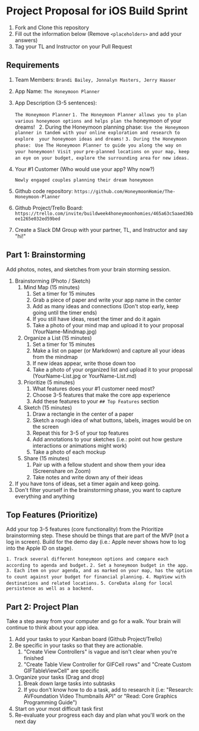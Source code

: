 # Project Proposal for iOS Build Sprint

1. Fork and Clone this repository
2. Fill out the information below (Remove `<placeholders>` and add your answers)
3. Tag your TL and Instructor on your Pull Request

## Requirements

1. Team Members: `Brandi Bailey, Jonnalyn Masters, Jerry Haaser`
2. App Name: `The Honeymoon Planner`
3. App Description (3-5 sentences):

    `The Honeymoon Planner`
    `1. The Honeymoon Planner allows you to plan various honeymoon options and helps plan the` honeymoon of your dreams!`
   ` 2. During the Honeymoon planning phase:
    `Use the Honeymoon planner in tandem with your online exploration and research to explore  your honeymoon ideas and dreams!`
    `3. During the Honeymoon phase:`
   ` Use The Honeymoon Planner to guide you along the way on your honeymoon! Visit your` `pre-planned locations on your map, keep an eye on your budget, explore the surrounding area` `for new ideas.`
    
4. Your #1 Customer (Who would use your app? Why now?)
 
    `Newly engaged couples planning their dream honeymoon`
    
5. Github code repository: `https://github.com/HoneymoonHomie/The-Honeymoon-Planner`
6. Github Project/Trello Board: `https://trello.com/invite/buildweek4honeymoonhomies/465a63c5aaed36bee1265e032ed59bed`
7. Create a Slack DM Group with your partner, TL, and Instructor and say "hi!"

## Part 1: Brainstorming

Add photos, notes, and sketches from your brain storming session. 

1. Brainstorming (Photo / Sketch)
    1. Mind Map (15 minutes)
        1. Set a timer for 15 minutes
        2. Grab a piece of paper and write your app name in the center
        3. Add as many ideas and connections (Don't stop early, keep going until the timer ends)
        4. If you still have ideas, reset the timer and do it again
        5. Take a photo of your mind map and upload it to your proposal (YourName-Mindmap.jpg)
    2. Organize a List (15 minutes)
        1. Set a timer for 15 minutes
        2. Make a list on paper (or Markdown) and capture all your ideas from the mindmap
        3. If new ideas appear, write those down too
        4. Take a photo of your organized list and upload it to your proposal (YourName-List.jpg or YourName-List.md)
    3. Prioritize (5 minutes)
        1. What features does your #1 customer need most?
        2. Choose 3-5 features that make the core app experience
        3. Add these features to your `## Top Features` section
    4. Sketch (15 minutes)
        1. Draw a rectangle in the center of a paper
        2. Sketch a rough idea of what buttons, labels, images would be on the screen
        3. Repeat this for 3-5 of your top features
        4. Add annotations to your sketches (i.e.: point out how gesture interactions or animations might work)
        5. Take a photo of each mockup
    5. Share (15 minutes)
        1. Pair up with a fellow student and show them your idea (Screenshare on Zoom)
        2. Take notes and write down any of their ideas
2. If you have tons of ideas, set a timer again and keep going.
3. Don't filter yourself in the brainstorming phase, you want to capture everything and anything


## Top Features (Prioritize)

Add your top 3-5 features (core functionality) from the Prioritize brainstorming step. These should be things that are part of the MVP (not a log in screen). Build for the demo day (i.e.: Apple never shows how to log into the Apple ID on stage).

`1. Track several different honeymoon options and compare each according to agenda and budget.`
`2. Set a honeymoon budget in the app.`
`3. Each item on your agenda, and as marked on your map, has the option to count against your budget for financial planning.`
`4. MapView with destinations and related locations.`
`5. CoreData along for local persistence as well as a backend.`

## Part 2: Project Plan

Take a step away from your computer and go for a walk. Your brain will continue to think about your app idea.

1. Add your tasks to your Kanban board (Github Project/Trello)
2. Be specific in your tasks so that they are actionable.
    1. "Create View Controllers" is vague and isn't clear when you're finished
    2. "Create Table View Controller for GIFCell rows" and "Create Custom GIFTableViewCell" are specific
3. Organize your tasks (Drag and drop)
    1. Break down large tasks into subtasks
    2. If you don't know how to do a task, add to research it (i.e: "Research: AVFoundation Video Thumbnails API" or "Read: Core Graphics Programming Guide")
4. Start on your most difficult task first
5. Re-evaluate your progress each day and plan what you'll work on the next day
